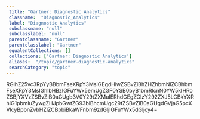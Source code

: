 ```yaml
--- 
 title: "Gartner: Diagnostic Analytics" 
 classname:  "Diagnostic_Analytics" 
 label: "Diagnostic Analytics" 
 subclassname: "null" 
 subclasslabel: "null" 
 parentclassname: "Gartner" 
 parentclasslabel: "Gartner" 
 equalentCollections: [] 
 collections: ['Gartner: Diagnostic Analytics']
 aliases:  "/topic/gartner-diagnostic-analytics"  
 searchCategory: "topic" 
---
```

RGlhZ25vc3RpYyBBbmFseXRpY3MsIGEgdHlwZSBvZiBhZHZhbmNlZCBhbmFseXRpY3MsIGhlbHBzIGFuYWx5emUgZGF0YSB0byB1bmRlcnN0YW5kIHRoZSBjYXVzZSBvZiB0aGUgb3V0Y29tZXMuIERhdGEgZGlzY292ZXJ5LCBkYXRhIG1pbmluZywgZHJpbGwtZG93biBhcmUgc29tZSBvZiB0aGUgdGVjaG5pcXVlcyBpbnZvbHZlZCBpbiBkaWFnbm9zdGljIGFuYWx5dGljcy4=